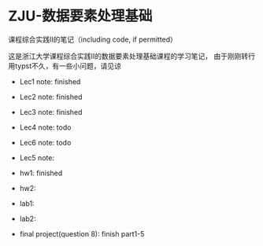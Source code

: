 # ZJU-数据要素处理基础
课程综合实践II的笔记（including code, if permitted）

这是浙江大学课程综合实践II的数据要素处理基础课程的学习笔记，
由于刚刚转行用typst不久，有一些小问题，请见谅

- Lec1 note: finished
- Lec2 note: finished
- Lec3 note: finished
- Lec4 note: todo
- Lec6 note: todo
- Lec5 note:

- hw1: finished
- hw2:

- lab1:
- lab2:

- final project(question 8): finish part1-5
